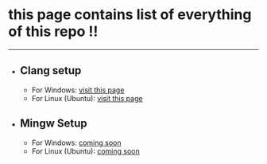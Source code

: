 # this page contains list of everything of this repo !!
-------------------------
* ## Clang setup
  * For Windows: [visit this page](files/clangWindows.md)
  * For Linux (Ubuntu): [visit this page](files/clangLinux.md)
* ## Mingw Setup
  * For Windows: [coming soon](srp/PAGE3.md)
  * For Linux (Ubuntu): [coming soon](srp/PAGE4.md)
